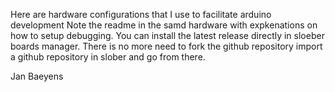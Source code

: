 Here are hardware configurations that I use to facilitate arduino development
Note the readme in the samd hardware with expkenations on how to setup debugging.
You can install the latest release directly in sloeber boards manager.
There is no more need to fork the github repository import a github repository in slober and go from there.

Jan Baeyens

